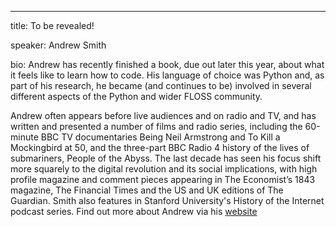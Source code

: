 ---
title: To be revealed!

speaker: Andrew Smith

bio: Andrew has recently finished a book, due out later this year, about what it feels like to learn how to code. His language of choice was Python and, as part of his research, he became (and continues to be) involved in several different aspects of the Python and wider FLOSS community.

Andrew often appears before live audiences and on radio and TV, and has written and presented a number of films and radio series, including the 60-minute BBC TV documentaries Being Neil Armstrong and To Kill a Mockingbird at 50, and the three-part BBC Radio 4 history of the lives of submariners, People of the Abyss. The last decade has seen his focus shift more squarely to the digital revolution and its social implications, with high profile magazine and comment pieces appearing in The Economist’s 1843 magazine, The Financial Times and the US and UK editions of The Guardian. Smith also features in Stanford University's History of the Internet podcast series. Find out more about Andrew via his [website](https://www.andrewsmithauthor.com/)
